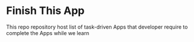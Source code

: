 # Finish This App
This repo repository host list of  task-driven Apps that developer require to complete the Apps while we learn

